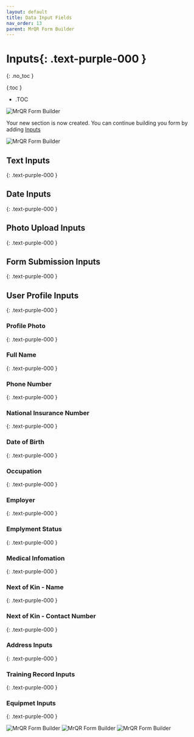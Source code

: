 ```yaml
---
layout: default
title: Data Input Fields
nav_order: 13
parent: MrQR Form Builder
---
```

<html>
<head>
<style>
.button {
  padding: 5px 12px;
  text-align: center;
  text-decoration: none;
  display: inline-block;
  font-size: 12px;
  margin: 4px 2px;
  cursor: pointer; }
.button1 {background-color: #555555;} /* Black */
.button2 {background-color: white;}
.button3 {background-color: red;}
.button1 {color: white;}
.button2 {color: grey;}
.button3 {color: white;}
.button1 {border: none;}
.button2 {border: 1px solid grey}
.button3 {border: none;}
.button1 {border-radius: 5px;}
.button2 {border-radius: 5px;}
.button3 {border-radius: 5px;} 
</style>
</head>
</html>

# **Inputs**{: .text-purple-000 }
{: .no_toc }

{:toc }
- .TOC
  
![MrQR Form Builder](/assets/images/Forms/MrQR_Forms_Header.png "Header")

Your new section is now created. You can continue building you form by adding [Inputs](https://docs.mrqr.me/FormBuilder/Data_Inputs) 

![MrQR Form Builder](/assets/images/Forms/MrQR_Form_New_Section_Created.png "Created")

## Text Inputs
{: .text-purple-000 }

## Date Inputs
{: .text-purple-000 }

## Photo Upload Inputs
{: .text-purple-000 }

## Form Submission Inputs
{: .text-purple-000 }

## User Profile Inputs
{: .text-purple-000 }

### Profile Photo
{: .text-purple-000 }

### Full Name
{: .text-purple-000 }

### Phone Number
{: .text-purple-000 }

### National Insurance Number
{: .text-purple-000 }

### Date of Birth
{: .text-purple-000 }

### Occupation
{: .text-purple-000 }

### Employer
{: .text-purple-000 }

### Emplyment Status
{: .text-purple-000 }

### Medical Infomation
{: .text-purple-000 }

### Next of Kin - Name
{: .text-purple-000 }

### Next of Kin - Contact Number
{: .text-purple-000 }

### Address Inputs
{: .text-purple-000 }

### Training Record Inputs
{: .text-purple-000 }

### Equipmet Inputs
{: .text-purple-000 }

![MrQR Form Builder](/assets/images/MrQR%20Forms_Page_6.png "Page 6")
![MrQR Form Builder](/assets/images/MrQR%20Forms_Page_7.png "Page 7")
![MrQR Form Builder](/assets/images/MrQR%20Forms_Page_8.png "Page 8")
